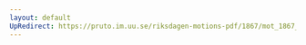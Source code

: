 ```yaml
---
layout: default
UpRedirect: https://pruto.im.uu.se/riksdagen-motions-pdf/1867/mot_1867__ak__19/mot_1867__ak__19-002.pdf
---
```

